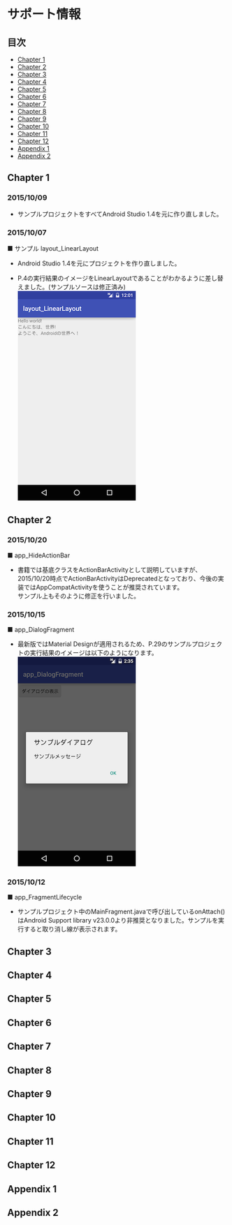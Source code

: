 # サポート情報

## 目次
* [Chapter 1](#Chapter-1)
* [Chapter 2](#Chapter-2)
* [Chapter 3](#Chapter-3)
* [Chapter 4](#Chapter-4)
* [Chapter 5](#Chapter-5)
* [Chapter 6](#Chapter-6)
* [Chapter 7](#Chapter-7)
* [Chapter 8](#Chapter-8)
* [Chapter 9](#Chapter-9)
* [Chapter 10](#Chapter-10)
* [Chapter 11](#Chapter-11)
* [Chapter 12](#Chapter-12)
* [Appendix 1](#Appendix-1)
* [Appendix 2](#Appendix-2)


## <a name="Chapter-1"></a>Chapter 1

### 2015/10/09
* サンプルプロジェクトをすべてAndroid Studio 1.4を元に作り直しました。


### 2015/10/07
■ サンプル layout_LinearLayout
* Android Studio 1.4を元にプロジェクトを作り直しました。

* P.4の実行結果のイメージをLinearLayoutであることがわかるように差し替えました。(サンプルソースは修正済み)     
![結果](./Chapter01/picture/capture_layout_LinearLayout.png)

## <a name="Chapter-2"></a>Chapter 2

### 2015/10/20
■ app_HideActionBar
* 書籍では基底クラスをActionBarActivityとして説明していますが、2015/10/20時点でActionBarActivityはDeprecatedとなっており、今後の実装ではAppCompatActivityを使うことが推奨されています。  
サンプル上もそのように修正を行いました。

### 2015/10/15
■ app_DialogFragment
* 最新版ではMaterial Designが適用されるため、P.29のサンプルプロジェクトの実行結果のイメージは以下のようになります。
![実行結果](./Chapter02/picture/capture_app_DialogFragment.png)

### 2015/10/12
■ app_FragmentLifecycle
* サンプルプロジェクト中のMainFragment.javaで呼び出しているonAttach()はAndroid Support library v23.0.0より非推奨となりました。サンプルを実行すると取り消し線が表示されます。

## <a name="Chapter-3"></a>Chapter 3


## <a name="Chapter-4"></a>Chapter 4


## <a name="Chapter-5"></a>Chapter 5


## <a name="Chapter-6"></a>Chapter 6


## <a name="Chapter-7"></a>Chapter 7

## <a name="Chapter-8"></a>Chapter 8

## <a name="Chapter-9"></a>Chapter 9

## <a name="Chapter-10"></a>Chapter 10

## <a name="Chapter-11"></a>Chapter 11

## <a name="Chapter-12"></a>Chapter 12

## <a name="Appendix-1"></a>Appendix 1

## <a name="Appendix-2"></a>Appendix 2
